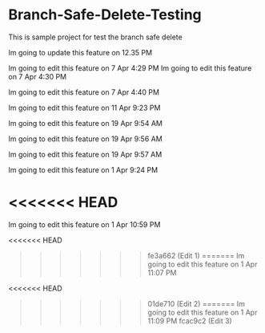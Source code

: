 # Branch-Safe-Delete-Testing
This is sample project for test the branch safe delete

Im going to update this feature on 12.35 PM

Im going to edit this feature on 7 Apr 4:29 PM
Im going to edit this feature on 7 Apr 4:30 PM

Im going to edit this feature on 7 Apr 4:40 PM

Im going to edit this feature on 11 Apr 9:23 PM

Im going to edit this feature on 19 Apr 9:54 AM

Im going to edit this feature on 19 Apr 9:56 AM

Im going to edit this feature on 19 Apr 9:57 AM

Im going to edit this feature on 1 Apr 9:24 PM

<<<<<<< HEAD
=======
Im going to edit this feature on 1 Apr 10:59 PM

<<<<<<< HEAD
>>>>>>> fe3a662 (Edit 1)
=======
Im going to edit this feature on 1 Apr 11:07 PM

<<<<<<< HEAD
>>>>>>> 01de710 (Edit 2)
=======
Im going to edit this feature on 1 Apr 11:09 PM
>>>>>>> fcac9c2 (Edit 3)
